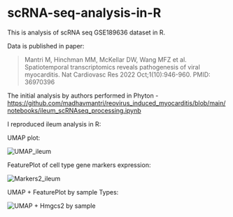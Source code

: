 # scRNA-seq-analysis-in-R
This is analysis of scRNA seq GSE189636 dataset in R.

Data is published in paper: 	
> Mantri M, Hinchman MM, McKellar DW, Wang MFZ et al. Spatiotemporal transcriptomics reveals pathogenesis of viral myocarditis. Nat Cardiovasc Res 2022 Oct;1(10):946-960. PMID: 36970396

The initial analysis by authors performed in Phyton - https://github.com/madhavmantri/reovirus_induced_myocarditis/blob/main/notebooks/ileum_scRNAseq_processing.ipynb

I reproduced ileum analysis in R:

UMAP plot:

![UMAP_ileum](https://github.com/user-attachments/assets/0e55534d-c05c-4eb4-b3c2-4b5704fb42ff)

FeaturePlot of cell type gene markers expression:

![Markers2_ileum](https://github.com/user-attachments/assets/2ad75ea1-d7dd-4881-8ee1-4672612d5a95)

UMAP + FeaturePlot by sample Types: 

![UMAP + Hmgcs2 by sample](https://github.com/user-attachments/assets/dd1e88e6-1b21-4f70-b2f9-d6d98f7ba64e)

